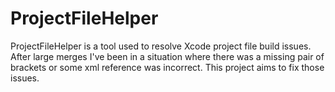 ProjectFileHelper
=================

ProjectFileHelper is a tool used to resolve Xcode project file build issues. After large merges I've been in a situation where there was a missing pair of brackets or some xml reference was incorrect. This project aims to fix those issues.
